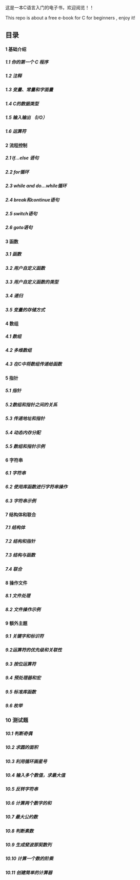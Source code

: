 这是一本C语言入门的电子书，欢迎阅览！！

This repo is about a free e-book for C for beginners , enjoy it!
## 目录

#### 1 基础介绍
  ##### 1.1 你的第一个 C 程序
##### 1.2 注释
##### 1.3 变量、常量和字面量
##### 1.4 C的数据类型
##### 1.5 输入输出 （I/O）
##### 1.6 运算符
#### 2 流程控制
##### 2.1 If...else 语句
##### 2.2 for循环
##### 2.3 while and do...while循环
##### 2.4 break和continue语句
##### 2.5 switch语句
##### 2.6 goto语句
#### 3 函数
##### 3.1 函数
##### 3.2 用户自定义函数
##### 3.3 用户自定义函数的类型
##### 3.4 递归
##### 3.5 变量的存储方式
#### 4 数组
##### 4.1 数组
##### 4.2 多维数组
##### 4.3 在C中将数组传递给函数
#### 5 指针
##### 5.1 指针
##### 5.2数组和指针之间的关系
##### 5.3 传递地址和指针
##### 5.4 动态内存分配
##### 5.5 数组和指针示例
#### 6 字符串
##### 6.1 字符串
##### 6.2 使用库函数进行字符串操作
##### 6.3 字符串示例
#### 7 结构体和联合
##### 7.1 结构体
##### 7.2 结构和指针
##### 7.3 结构与函数
##### 7.4 联合
#### 8 操作文件
##### 8.1 文件处理
##### 8.2 文件操作示例
#### 9 额外主题
##### 9.1 关键字和标识符
##### 9.2运算符的优先级和关联性
##### 9.3 按位运算符
##### 9.4 预处理器和宏
##### 9.5 标准库函数
##### 9.6 枚举
### 10 测试题
##### 10.1 判断奇偶
##### 10.2 求圆的面积
##### 10.3 利用循环画星号
##### 10.4 输入多个数值，求最大值
##### 10.5 反转字符串
##### 10.6 计算两个数字的和
##### 10.7 最大公约数
##### 10.8 判断素数
##### 10.9 生成斐波那契数列
##### 10.10 计算一个数的阶乘
##### 10.11 创建简单的计算器

